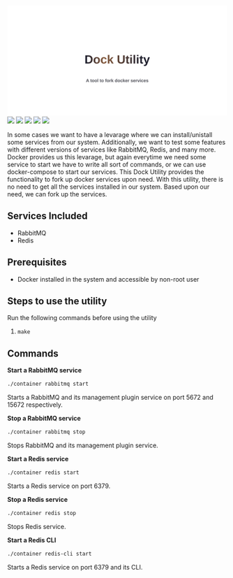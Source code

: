 ![Krisalay|Dock Util](https://raw.githubusercontent.com/krisalay/dock-util/438e95352c7ec35c0f43243e5a95440c22d8900a/assets/banner.svg)
![](https://img.shields.io/github/languages/count/krisalay/dock-util?style=for-the-badge) ![](https://img.shields.io/tokei/lines/github/krisalay/dock-util?style=for-the-badge) ![](https://img.shields.io/github/issues-raw/krisalay/dock-util?style=for-the-badge) ![](https://img.shields.io/github/v/release/krisalay/dock-util?style=for-the-badge) ![](https://img.shields.io/github/contributors/krisalay/dock-util?style=for-the-badge)

In some cases we want to have a levarage where we can install/unistall some services from our system. Additionally, we want to test some features with different versions of services like RabbitMQ, Redis, and many more.
Docker provides us this levarage, but again everytime we need some service to start we have to write all sort of commands, or we can use docker-compose to start our services.
This Dock Utility provides the functionality to fork up docker services upon need. With this utility, there is no need to get all the services installed in our system. Based upon our need, we can fork up the services.

## Services Included

- RabbitMQ
- Redis

## Prerequisites
- Docker installed in the system and accessible by non-root user

## Steps to use the utility
Run the following commands before using the utility
1. `make`

## Commands
**Start a RabbitMQ service**
```sh
./container rabbitmq start
```
Starts a RabbitMQ and its management plugin service on port 5672 and 15672 respectively.

**Stop a RabbitMQ service**
```sh
./container rabbitmq stop
```
Stops RabbitMQ and its management plugin service.

**Start a Redis service**
```sh
./container redis start
```
Starts a Redis service on port 6379.

**Stop a Redis service**
```sh
./container redis stop
```
Stops Redis service.

**Start a Redis CLI**
```sh
./container redis-cli start
```
Starts a Redis service on port 6379 and its CLI.

